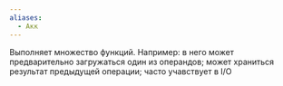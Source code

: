 ```yaml
---
aliases:
  - Акк
---
```

Выполняет множество функций. Например: в него может предварительно загружаться один из операндов; может храниться результат предыдущей операции; часто учавствует в I/O